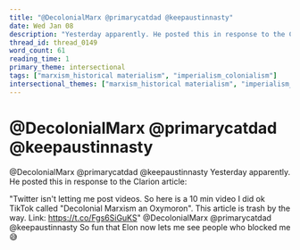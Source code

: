```yaml
---
title: "@DecolonialMarx @primarycatdad @keepaustinnasty"
date: Wed Jan 08
description: "Yesterday apparently. He posted this in response to the Clarion article: 'Twitter isn't letting me post videos."
thread_id: thread_0149
word_count: 61
reading_time: 1
primary_theme: intersectional
tags: ["marxism_historical materialism", "imperialism_colonialism"]
intersectional_themes: ["marxism_historical materialism", "imperialism_colonialism"]
---
```


# @DecolonialMarx @primarycatdad @keepaustinnasty

@DecolonialMarx @primarycatdad @keepaustinnasty Yesterday apparently. He posted this in response to the Clarion article:

"Twitter isn't letting me post videos.
So here is a 10 min video I did ok TikTok called "Decolonial Marxism an Oxymoron".
This article is trash by the way. 
Link:
https://t.co/Fgs6SiGuKS" @DecolonialMarx @primarycatdad @keepaustinnasty So fun that Elon now lets me see people who blocked me 😅
